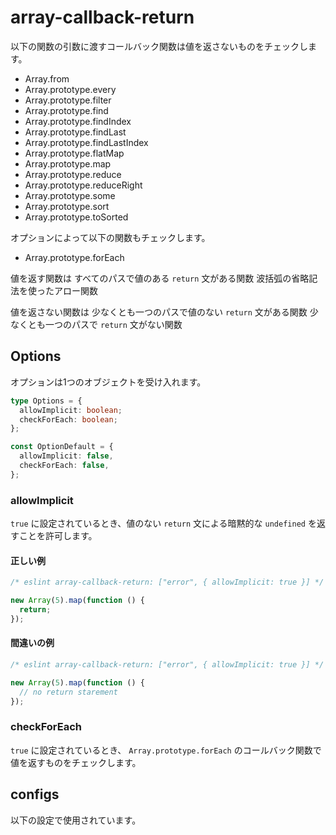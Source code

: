 # array-callback-return

以下の関数の引数に渡すコールバック関数は値を返さないものをチェックします。

- Array.from
- Array.prototype.every
- Array.prototype.filter
- Array.prototype.find
- Array.prototype.findIndex
- Array.prototype.findLast
- Array.prototype.findLastIndex
- Array.prototype.flatMap
- Array.prototype.map
- Array.prototype.reduce
- Array.prototype.reduceRight
- Array.prototype.some
- Array.prototype.sort
- Array.prototype.toSorted

オプションによって以下の関数もチェックします。

- Array.prototype.forEach

値を返す関数は
すべてのパスで値のある `return` 文がある関数
波括弧の省略記法を使ったアロー関数

値を返さない関数は
少なくとも一つのパスで値のない `return` 文がある関数
少なくとも一つのパスで `return` 文がない関数

## Options

オプションは1つのオブジェクトを受け入れます。

```ts
type Options = {
  allowImplicit: boolean;
  checkForEach: boolean;
};

const OptionDefault = {
  allowImplicit: false,
  checkForEach: false,
};
```

### allowImplicit

`true` に設定されているとき、値のない `return` 文による暗黙的な `undefined` を返すことを許可します。

#### 正しい例

```js
/* eslint array-callback-return: ["error", { allowImplicit: true }] */

new Array(5).map(function () {
  return;
});
```

#### 間違いの例

```js
/* eslint array-callback-return: ["error", { allowImplicit: true }] */

new Array(5).map(function () {
  // no return starement
});
```

### checkForEach

`true` に設定されているとき、 `Array.prototype.forEach` のコールバック関数で値を返すものをチェックします。

## configs

以下の設定で使用されています。
